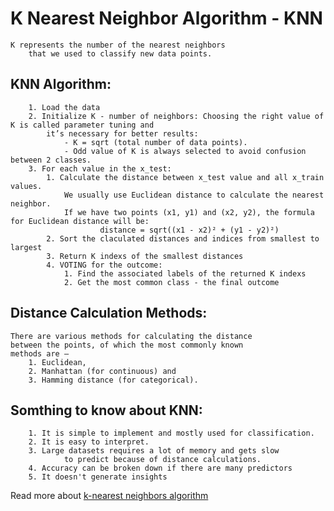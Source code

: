 #  K Nearest Neighbor Algorithm - KNN
	K represents the number of the nearest neighbors
        that we used to classify new data points.
	
## KNN Algorithm:
		1. Load the data
		2. Initialize K - number of neighbors: Choosing the right value of K is called parameter tuning and 
			it’s necessary for better results:
				- K = sqrt (total number of data points).
				- Odd value of K is always selected to avoid confusion between 2 classes.		
		3. For each value in the x_test: 
			1. Calculate the distance between x_test value and all x_train values.
				We usually use Euclidean distance to calculate the nearest neighbor. 
				If we have two points (x1, y1) and (x2, y2), the formula for Euclidean distance will be: 
						distance = sqrt((x1 - x2)² + (y1 - y2)²)	
			2. Sort the claculated distances and indices from smallest to largest
			3. Return K indexs of the smallest distances
			4. VOTING for the outcome:
				1. Find the associated labels of the returned K indexs
				2. Get the most common class - the final outcome
		
## Distance Calculation Methods:
	There are various methods for calculating the distance
    between the points, of which the most commonly known
    methods are –
        1. Euclidean,
        2. Manhattan (for continuous) and
        3. Hamming distance (for categorical).
	
## Somthing to know about KNN:
		1. It is simple to implement and mostly used for classification.
		2. It is easy to interpret.
		3. Large datasets requires a lot of memory and gets slow
				to predict because of distance calculations.
		4. Accuracy can be broken down if there are many predictors
		5. It doesn't generate insights

Read more about [ k-nearest neighbors algorithm](https://en.wikipedia.org/wiki/K-nearest_neighbors_algorithm)
